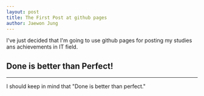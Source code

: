 ```yaml
---
layout: post
title: The First Post at github pages
author: Jaewon Jung
---
```


I've just decided that I'm going to use github pages for posting my studies ans achievements in IT field.

## Done is better than Perfect!
-----

I should keep in mind that "Done is better than perfect."

